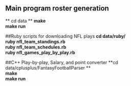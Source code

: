 ## Main program roster generation 
** cd data **
**make**  
**make run**


##Ruby scripts for downloading NFL plays
**cd data/ruby/**   
**ruby nfl_team_standings.rb**   
**ruby nfl_team_schedules.rb**   
**ruby nfl_games_play_by_play.rb**

##C++ Play-by-play, Salary, and point converter
**cd data/cplusplus/FantasyFootballParser  **   
**make**     
**make run**      